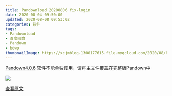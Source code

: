 ```yaml
---
title: Pandownload 20200806 fix-login
date: 2020-08-04 09:50:00
updated: 2020-08-08 09:53:02
categories: 软件
tags:
- Pandownload
- 百度网盘
- Pandown
- bdwp
thumbnailImage: https://xcjmblog-1300177615.file.myqcloud.com/2020/08/PD.png
---
```

[Pandown4.0.6][1]
软件不能单独使用，请将主文件覆盖在完整版Pandown中
<!-- more -->
![  ][2]

[查看原文][3]


  [1]: https://xcjmblog-1300177615.file.myqcloud.com/pdl/pd406.exe
  [2]: https://xcjmblog-1300177615.file.myqcloud.com/2020/08/PD.png
  [3]: https://www.itxcjm.top/105/